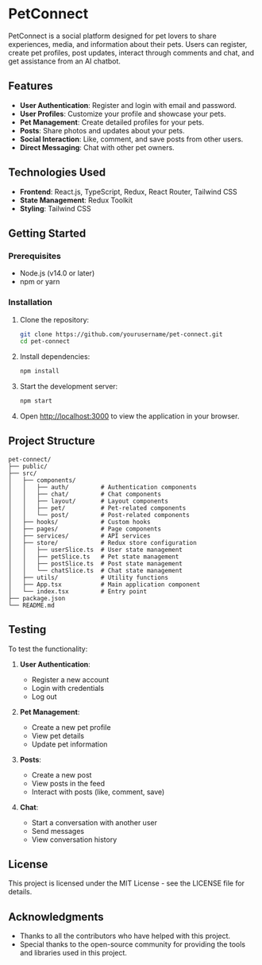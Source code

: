 # PetConnect

PetConnect is a social platform designed for pet lovers to share experiences, media, and information about their pets. Users can register, create pet profiles, post updates, interact through comments and chat, and get assistance from an AI chatbot.

## Features

- **User Authentication**: Register and login with email and password.
- **User Profiles**: Customize your profile and showcase your pets.
- **Pet Management**: Create detailed profiles for your pets.
- **Posts**: Share photos and updates about your pets.
- **Social Interaction**: Like, comment, and save posts from other users.
- **Direct Messaging**: Chat with other pet owners.

## Technologies Used

- **Frontend**: React.js, TypeScript, Redux, React Router, Tailwind CSS
- **State Management**: Redux Toolkit
- **Styling**: Tailwind CSS

## Getting Started

### Prerequisites

- Node.js (v14.0 or later)
- npm or yarn

### Installation

1. Clone the repository:
   ```bash
   git clone https://github.com/yourusername/pet-connect.git
   cd pet-connect
   ```

2. Install dependencies:
   ```bash
   npm install
   ```

3. Start the development server:
   ```bash
   npm start
   ```

4. Open [http://localhost:3000](http://localhost:3000) to view the application in your browser.

## Project Structure

```
pet-connect/
├── public/
├── src/
│   ├── components/
│   │   ├── auth/         # Authentication components
│   │   ├── chat/         # Chat components
│   │   ├── layout/       # Layout components
│   │   ├── pet/          # Pet-related components
│   │   └── post/         # Post-related components
│   ├── hooks/            # Custom hooks
│   ├── pages/            # Page components
│   ├── services/         # API services
│   ├── store/            # Redux store configuration
│   │   ├── userSlice.ts  # User state management
│   │   ├── petSlice.ts   # Pet state management
│   │   ├── postSlice.ts  # Post state management
│   │   └── chatSlice.ts  # Chat state management
│   ├── utils/            # Utility functions
│   ├── App.tsx           # Main application component
│   └── index.tsx         # Entry point
├── package.json
└── README.md
```

## Testing

To test the functionality:

1. **User Authentication**:
   - Register a new account
   - Login with credentials
   - Log out

2. **Pet Management**:
   - Create a new pet profile
   - View pet details
   - Update pet information

3. **Posts**:
   - Create a new post
   - View posts in the feed
   - Interact with posts (like, comment, save)

4. **Chat**:
   - Start a conversation with another user
   - Send messages
   - View conversation history

## License

This project is licensed under the MIT License - see the LICENSE file for details.

## Acknowledgments

- Thanks to all the contributors who have helped with this project.
- Special thanks to the open-source community for providing the tools and libraries used in this project.
